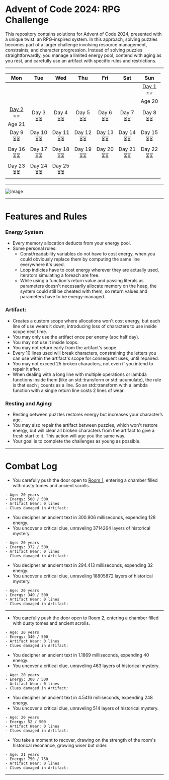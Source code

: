 # Advent of Code 2024: RPG Challenge
This repository contains solutions for Advent of Code 2024, presented with a unique twist: an RPG-inspired system. 
In this approach, solving puzzles becomes part of a larger challenge involving resource management, constraints, and character progression.
Instead of solving puzzles straightforwardly, you manage a limited energy pool, contend with aging as you rest, and carefully use an artifact with specific rules and restrictions.


---

| Mon | Tue | Wed | Thu | Fri | Sat | Sun |
|:---:|:---:|:---:|:---:|:---:|:---:|:---:|
|  |   |   |   |  |    | [Day 1](https://github.com/Sycix-HK/Advent-of-Code-2024-RPG/blob/main/Dungeon/Room1/Room1.cpp) <br> ⭐⭐ <br> Age 20 |
| [Day 2](https://github.com/Sycix-HK/Advent-of-Code-2024-RPG/blob/main/Dungeon/Room2/Room2.cpp) <br> ⭐⭐ <br> Age 21 | Day 3 <br> ⏳⏳  | Day 4 <br> ⏳⏳  | Day 5 <br> ⏳⏳  | Day 6 <br> ⏳⏳  | Day 7 <br> ⏳⏳  | Day 8 <br> ⏳⏳  |
| Day 9 <br> ⏳⏳ | Day 10 <br> ⏳⏳  | Day 11 <br> ⏳⏳  | Day 12 <br> ⏳⏳  | Day 13 <br> ⏳⏳  | Day 14 <br> ⏳⏳  | Day 15 <br> ⏳⏳  |
| Day 16 <br> ⏳⏳ | Day 17 <br> ⏳⏳  | Day 18 <br> ⏳⏳  | Day 19 <br> ⏳⏳  | Day 20 <br> ⏳⏳  | Day 21 <br> ⏳⏳  | Day 22 <br> ⏳⏳  |
| Day 23 <br> ⏳⏳ |  Day 24 <br> ⏳⏳  |   Day 25 <br> ⏳⏳ |   |   |

---

![image](https://github.com/user-attachments/assets/0e9feb51-3cec-4640-bac4-3d26310f038a)

---

# Features and Rules

### Energy System
- Every memory allocation deducts from your energy pool.
- Some personal rules:
    - Const/readability variables do not have to cost energy, when you could obviously replace them by computing the same line everywhere it's used.
    - Loop indicies have to cost energy wherever they are actually used, iterators simulating a foreach are free.
    - While using a function's return value and passing literals as parameters doesn't necessarily allocate memory on the heap, the system could still be cheated with them, so return values and parameters have to be energy-managed.
 
### Artifact:
  - Creates a custom scope where allocations won't cost energy, but each line of use wears it down, introducing loss of characters to use inside scope next time.
  - You may only use the artifact once per enemy (aoc half day).
  - You may not use it inside loops.
  - You may not return early from the artifact's scope.
  - Every 10 lines used will break characters, constraining the letters you can use within the artifact's scope for consequent uses, until repaired.
  - You may not exceed 25 broken characters, not even if you intend to repair it after.
  - When dealing with a long line with multiple operations or lambda functions inside them (like an std::transform or std::acumulate), the rule is that each ; counts as a line. So an std::transform with a lambda function with a single return line costs 2 lines of wear.

### Resting and Aging:
  - Resting between puzzles restores energy but increases your character’s age.
  - You may also repair the artifact between puzzles, which won't restore energy, but will clear all broken characters from the artifact to give a fresh start to it. This action will age you the same way.
  - Your goal is to complete the challenges as young as possible.

---

# Combat Log

* You carefully push the door open to [Room 1](https://github.com/Sycix-HK/Advent-of-Code-2024-RPG/blob/main/Dungeon/Room1/Room1.cpp), entering a chamber filled with dusty tomes and ancient scrolls.
```
- Age: 20 years
- Energy: 500 / 500
- Artifact Wear: 0 lines
- Clues damaged in Artifact:
```
 * You decipher an ancient text in 300.906 milliseconds, expending 128 energy.
 * You uncover a critical clue, unraveling 3714264 layers of historical mystery.
```
- Age: 20 years
- Energy: 372 / 500
- Artifact Wear: 0 lines
- Clues damaged in Artifact:
```
 * You decipher an ancient text in 294.413 milliseconds, expending 32 energy.
 * You uncover a critical clue, unraveling 18805872 layers of historical mystery.
```
- Age: 20 years
- Energy: 340 / 500
- Artifact Wear: 0 lines
- Clues damaged in Artifact:
```
---
 * You carefully push the door open to [Room 2](https://github.com/Sycix-HK/Advent-of-Code-2024-RPG/blob/main/Dungeon/Room2/Room2.cpp), entering a chamber filled with dusty tomes and ancient scrolls.
```
- Age: 20 years
- Energy: 340 / 500
- Artifact Wear: 0 lines
- Clues damaged in Artifact:
```
 * You decipher an ancient text in 1.1869 milliseconds, expending 40 energy.
 * You uncover a critical clue, unraveling 463 layers of historical mystery.
```
- Age: 20 years
- Energy: 300 / 500
- Artifact Wear: 0 lines
- Clues damaged in Artifact:
```
 * You decipher an ancient text in 4.5416 milliseconds, expending 248 energy.
 * You uncover a critical clue, unraveling 514 layers of historical mystery.
```
- Age: 20 years
- Energy: 52 / 500
- Artifact Wear: 0 lines
- Clues damaged in Artifact:
```
 * You take a moment to recover, drawing on the strength of the room's historical resonance, growing wiser but older.
```
- Age: 21 years
- Energy: 750 / 750
- Artifact Wear: 0 lines
- Clues damaged in Artifact:
```
---
